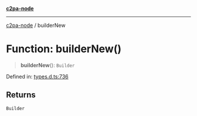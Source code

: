 [**c2pa-node**](../README.md)

***

[c2pa-node](../README.md) / builderNew

# Function: builderNew()

> **builderNew**(): `Builder`

Defined in: [types.d.ts:736](https://github.com/contentauth/c2pa-node-v2/blob/5303c5fd1e9a72d23f327699b48a7620e901a41c/js-src/types.d.ts#L736)

## Returns

`Builder`
